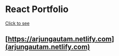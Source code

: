 # React Portfolio 

[Click to see ](https://arjungautam.netlify.com)

## [https://arjungautam.netlify.com](arjungautam.netlify.com)

